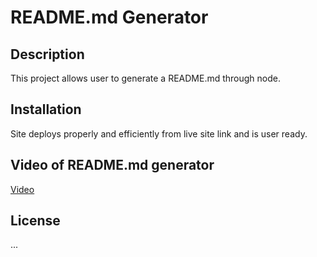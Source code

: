 # README.md Generator

## Description

This project allows user to generate a README.md through node.

## Installation

Site deploys properly and efficiently from live site link and is user ready.

## Video of README.md generator

[Video](https://drive.google.com/file/d/1vgI7lAJwFqsLxBL5jT36zljgZUARpXrT/preview)

## License

...
